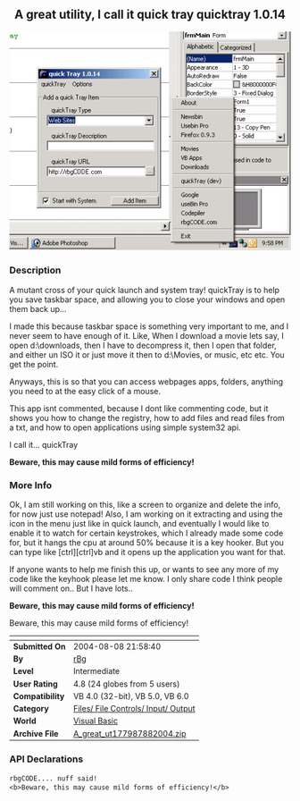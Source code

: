 ﻿<div align="center">

## A great utility, I call it quick tray quicktray 1\.0\.14

<img src="PIC2004882211372031.jpg">
</div>

### Description

A mutant cross of your quick launch and system tray! quickTray is to help you save taskbar space, and allowing you to close your windows and open them back up...

I made this because taskbar space is something very important to me, and I never seem to have enough of it. Like, When I download a movie lets say, I open d:\downloads, then I have to decompress it, then I open that folder, and either un ISO it or just move it then to d:\Movies, or music, etc etc. You get the point.

Anyways, this is so that you can access webpages apps, folders, anything you need to at the easy click of a mouse.

This app isnt commented, because I dont like commenting code, but it shows you how to change the registry, how to add files and read files from a txt, and how to open applications using simple system32 api.

I call it... quickTray

<b>Beware, this may cause mild forms of efficiency!</b>
 
### More Info
 
Ok, I am still working on this, like a screen to organize and delete the info, for now just use notepad! Also, I am working on it extracting and using the icon in the menu just like in quick launch, and eventually I would like to enable it to watch for certain keystrokes, which I already made some code for, but it hangs the cpu at around 50% because it is a key hooker. But you can type like [ctrl][ctrl]vb and it opens up the application you want for that.

If anyone wants to help me finish this up, or wants to see any more of my code like the keyhook please let me know. I only share code I think people will comment on.. But I have lots..

<b>Beware, this may cause mild forms of efficiency!</b>

Beware, this may cause mild forms of efficiency!


<span>             |<span>
---                |---
**Submitted On**   |2004-08-08 21:58:40
**By**             |[rBg](https://github.com/Planet-Source-Code/PSCIndex/blob/master/ByAuthor/rbg.md)
**Level**          |Intermediate
**User Rating**    |4.8 (24 globes from 5 users)
**Compatibility**  |VB 4\.0 \(32\-bit\), VB 5\.0, VB 6\.0
**Category**       |[Files/ File Controls/ Input/ Output](https://github.com/Planet-Source-Code/PSCIndex/blob/master/ByCategory/files-file-controls-input-output__1-3.md)
**World**          |[Visual Basic](https://github.com/Planet-Source-Code/PSCIndex/blob/master/ByWorld/visual-basic.md)
**Archive File**   |[A\_great\_ut177987882004\.zip](https://github.com/Planet-Source-Code/rbg-a-great-utility-i-call-it-quick-tray-quicktray-1-0-14__1-55455/archive/master.zip)

### API Declarations

```
rbgCODE.... nuff said!
<b>Beware, this may cause mild forms of efficiency!</b>
```





